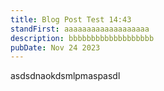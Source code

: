 ```yaml
---
title: Blog Post Test 14:43
standFirst: aaaaaaaaaaaaaaaaaaa
description: bbbbbbbbbbbbbbbbbbb
pubDate: Nov 24 2023
---
```

asdsdnaokdsmlpmaspasdl